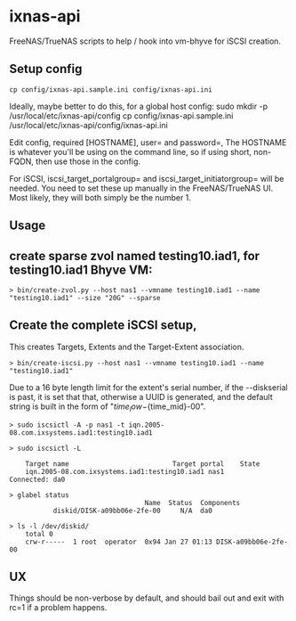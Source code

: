 # ixnas-api

FreeNAS/TrueNAS scripts to help / hook into vm-bhyve for iSCSI creation. 


## Setup config
    cp config/ixnas-api.sample.ini config/ixnas-api.ini

Ideally, maybe better to do this, for a global host config:
    sudo mkdir -p /usr/local/etc/ixnas-api/config
    cp config/ixnas-api.sample.ini /usr/local/etc/ixnas-api/config/ixnas-api.ini

Edit config, required [HOSTNAME], user= and password=,  The HOSTNAME is whatever you'll be using on the command line, 
so if using short, non-FQDN, then use those in the config.

For iSCSI, iscsi_target_portalgroup= and iscsi_target_initiatorgroup= will be needed.  You need to set these up manually in the
FreeNAS/TrueNAS UI.  Most likely, they will both simply be the number 1.
  
## Usage

## create sparse zvol named testing10.iad1, for testing10.iad1 Bhyve VM:

    > bin/create-zvol.py --host nas1 --vmname testing10.iad1 --name "testing10.iad1" --size "20G" --sparse

## Create the complete iSCSI setup, 

This creates Targets, Extents and the Target-Extent association.  

    > bin/create-iscsi.py --host nas1 --vmname testing10.iad1 --name "testing10.iad1"
     
Due to a 16 byte length limit for the extent's serial number, if the --diskserial is past, it is set that that, otherwise
a UUID is generated, and the default string is built in the form of "${time_low}-${time_mid}-00".


    > sudo iscsictl -A -p nas1 -t iqn.2005-08.com.ixsystems.iad1:testing10.iad1

    > sudo iscsictl -L

        Target name                          Target portal    State
        iqn.2005-08.com.ixsystems.iad1:testing10.iad1 nas1             Connected: da0

    > glabel status
                                      Name  Status  Components                                      
               diskid/DISK-a09bb06e-2fe-00     N/A  da0

    > ls -l /dev/diskid/
        total 0
        crw-r-----  1 root  operator  0x94 Jan 27 01:13 DISK-a09bb06e-2fe-00

## UX

Things should be non-verbose by default, and should bail out and exit with rc=1 if a problem happens.    

    
    